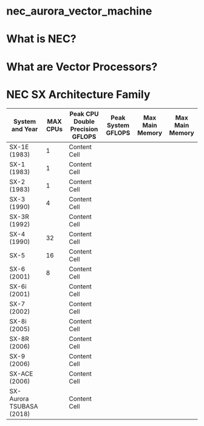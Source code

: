 # nec_aurora_vector_machine

# What is NEC?

# What are Vector Processors?


# NEC SX Architecture Family
| System and Year            | MAX CPUs      | Peak CPU Double Precision GFLOPS   | Peak System GFLOPS |  Max Main Memory | Max Main Memory |  
| -------------------------- | ------------- |----------------------------------- | ------------------ | ---------------- |---------------- |
| SX-1E (1983)               |  1            | Content Cell                       |                    |                  |                 | 
| SX-1  (1983)               |  1            | Content Cell                       |                    |                  |                 |
| SX-2  (1983)               |  1            | Content Cell                       |                    |                  |                 |
| SX-3  (1990)               |  4            | Content Cell                       |                    |                  |                 |
| SX-3R  (1992)              |               | Content Cell                       |                    |                  |                 |
| SX-4  (1990)               |  32           | Content Cell                       |                    |                  |                 |
| SX-5                       |  16           | Content Cell                       |                    |                  |                 |
| SX-6 (2001)                |   8           | Content Cell                       |                    |                  |                 |
| SX-6i (2001)               |               | Content Cell                       |                    |                  |                 |
| SX-7 (2002)                |               | Content Cell                       |                    |                  |                 |
| SX-8i (2005)               |               | Content Cell                       |                    |                  |                 |
| SX-8R (2006)               |               | Content Cell                       |                    |                  |                 |
| SX-9 (2006)                |               | Content Cell                       |                    |                  |                 |
| SX-ACE (2006)              |               | Content Cell                       |                    |                  |                 |
| SX-Aurora TSUBASA (2018)   |               | Content Cell                       |                    |                  |                 |
